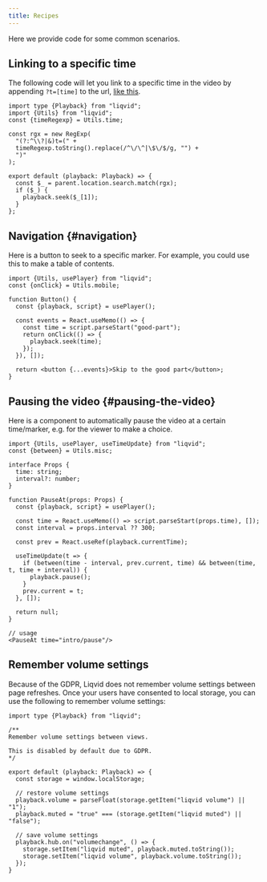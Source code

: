 ```yaml
---
title: Recipes
---
```


Here we provide code for some common scenarios.

## Linking to a specific time

The following code will let you link to a specific time in the video by appending `?t=[time]` to the url, [like this](/?t=1:41.5).

```tsx twoslash
import type {Playback} from "liqvid";
import {Utils} from "liqvid";
const {timeRegexp} = Utils.time;

const rgx = new RegExp(
  "(?:^\\?|&)t=(" +
  timeRegexp.toString().replace(/^\/\^|\$\/$/g, "") +
  ")"
);

export default (playback: Playback) => {
  const $_ = parent.location.search.match(rgx);
  if ($_) {
    playback.seek($_[1]);
  }
};
```

## Navigation {#navigation}

Here is a button to seek to a specific marker. For example, you could use this to make a table of contents.

```tsx
import {Utils, usePlayer} from "liqvid";
const {onClick} = Utils.mobile;

function Button() {
  const {playback, script} = usePlayer();

  const events = React.useMemo(() => {
    const time = script.parseStart("good-part");
    return onClick(() => {
      playback.seek(time);
    });
  }), []);

  return <button {...events}>Skip to the good part</button>;
}
```

## Pausing the video {#pausing-the-video}
Here is a component to automatically pause the video at a certain time/marker, e.g. for the viewer to make a choice.

```tsx
import {Utils, usePlayer, useTimeUpdate} from "liqvid";
const {between} = Utils.misc;

interface Props {
  time: string;
  interval?: number;
}

function PauseAt(props: Props) {
  const {playback, script} = usePlayer();

  const time = React.useMemo(() => script.parseStart(props.time), []);
  const interval = props.interval ?? 300;

  const prev = React.useRef(playback.currentTime);

  useTimeUpdate(t => {
    if (between(time - interval, prev.current, time) && between(time, t, time + interval)) {
      playback.pause();
    }
    prev.current = t;
  }, []);

  return null;
}

// usage
<PauseAt time="intro/pause"/>
```

## Remember volume settings

Because of the GDPR, Liqvid does not remember volume settings between page refreshes. Once your users have consented to local storage, you can use the following to remember volume settings:

```tsx twoslash
import type {Playback} from "liqvid";

/**
Remember volume settings between views.

This is disabled by default due to GDPR.
*/

export default (playback: Playback) => {
  const storage = window.localStorage;

  // restore volume settings
  playback.volume = parseFloat(storage.getItem("liqvid volume") || "1");
  playback.muted = "true" === (storage.getItem("liqvid muted") || "false");

  // save volume settings
  playback.hub.on("volumechange", () => {
    storage.setItem("liqvid muted", playback.muted.toString());
    storage.setItem("liqvid volume", playback.volume.toString());
  });
}
```

<!-- 
## Dynamic content
```tsx liqvid
import {useCallback, useState} from "react";
import {Player, Script, usePlayer} from "liqvid";

function MyVideo() {
  return (
    <Player script={script}>
      <Choice/>
    </Player>
  );
}

const durations = {
  home: 2000,
  cow: 10000,
  duck: 15000
};

function Choice() {
  const {playback} = usePlayer();
  const [state, setState] = useState<keyof typeof durations>("home");

  const select = useCallback(v => {
    playback.duration = durations[v];
    setState(v);
  });
  const onClick = useCallback(e => select(e.target.value), []);
  const back = useCallback(() => select("home"), []);
  
  if (state === "home") {
    return (
      <div>
        What would you like to learn about?
        <button onClick={onClick} value="cow">Cows</button>
        <button onClick={onClick} value="duck">Ducks</button>
      </div>
    );
  } else if (state === "cow") {
    return <Cow back={back}/>;
  } else if (state === "duck") {
    return <Duck back={back}/>;
  }
}

function Cow(props) {
  return (
    <section>
      <h1>Cows go moo</h1>
      <button onClick={props.back}>Back</button>
    </section>
  );
}

function Duck(props) {
  return (
    <section>
      <h1>Duck goes quack</h1>
      <button onClick={props.back}>Back</button>
    </section>
  );
}
const markers = [
  ["intro/", "0:02"]
];
const script = new Script(markers);

ReactDOM.render(<MyVideo/>, document.querySelector("main"));
``` -->